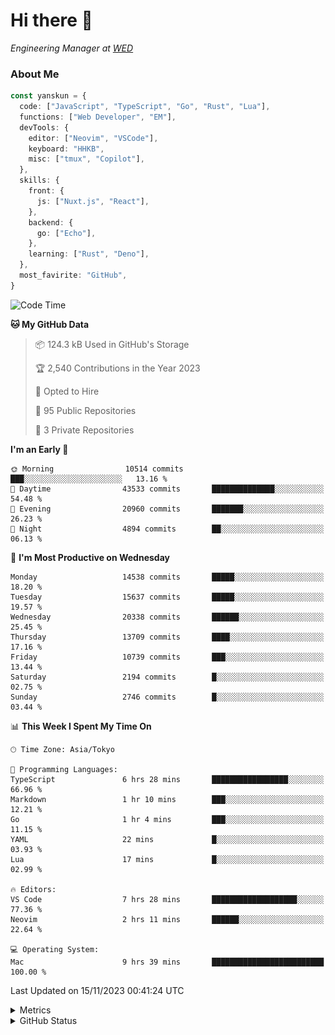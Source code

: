 # Hi there&nbsp;:wave:

<!-- ![Alt text](https://spotify-recently-played-readme.vercel.app/api?user=31kynbuubkiu3r4qh4hjuaglhfay) -->

_Engineering Manager at [WED](https://github.com/wedinc)_

### About Me

```ts
const yanskun = {
  code: ["JavaScript", "TypeScript", "Go", "Rust", "Lua"],
  functions: ["Web Developer", "EM"],
  devTools: {
    editor: ["Neovim", "VSCode"],
    keyboard: "HHKB",
    misc: ["tmux", "Copilot"],
  },
  skills: {
    front: {
      js: ["Nuxt.js", "React"],
    },
    backend: {
      go: ["Echo"],
    },
    learning: ["Rust", "Deno"],
  },
  most_favirite: "GitHub",
}
```

<!--START_SECTION:waka-->
![Code Time](http://img.shields.io/badge/Code%20Time-551%20hrs%2036%20mins-blue)

**🐱 My GitHub Data** 

> 📦 124.3 kB Used in GitHub's Storage 
 > 
> 🏆 2,540 Contributions in the Year 2023
 > 
> 💼 Opted to Hire
 > 
> 📜 95 Public Repositories 
 > 
> 🔑 3 Private Repositories 
 > 
**I'm an Early 🐤** 

```text
🌞 Morning                10514 commits       ███░░░░░░░░░░░░░░░░░░░░░░   13.16 % 
🌆 Daytime                43533 commits       ██████████████░░░░░░░░░░░   54.48 % 
🌃 Evening                20960 commits       ███████░░░░░░░░░░░░░░░░░░   26.23 % 
🌙 Night                  4894 commits        ██░░░░░░░░░░░░░░░░░░░░░░░   06.13 % 
```
📅 **I'm Most Productive on Wednesday** 

```text
Monday                   14538 commits       █████░░░░░░░░░░░░░░░░░░░░   18.20 % 
Tuesday                  15637 commits       █████░░░░░░░░░░░░░░░░░░░░   19.57 % 
Wednesday                20338 commits       ██████░░░░░░░░░░░░░░░░░░░   25.45 % 
Thursday                 13709 commits       ████░░░░░░░░░░░░░░░░░░░░░   17.16 % 
Friday                   10739 commits       ███░░░░░░░░░░░░░░░░░░░░░░   13.44 % 
Saturday                 2194 commits        █░░░░░░░░░░░░░░░░░░░░░░░░   02.75 % 
Sunday                   2746 commits        █░░░░░░░░░░░░░░░░░░░░░░░░   03.44 % 
```


📊 **This Week I Spent My Time On** 

```text
🕑︎ Time Zone: Asia/Tokyo

💬 Programming Languages: 
TypeScript               6 hrs 28 mins       █████████████████░░░░░░░░   66.96 % 
Markdown                 1 hr 10 mins        ███░░░░░░░░░░░░░░░░░░░░░░   12.21 % 
Go                       1 hr 4 mins         ███░░░░░░░░░░░░░░░░░░░░░░   11.15 % 
YAML                     22 mins             █░░░░░░░░░░░░░░░░░░░░░░░░   03.93 % 
Lua                      17 mins             █░░░░░░░░░░░░░░░░░░░░░░░░   02.99 % 

🔥 Editors: 
VS Code                  7 hrs 28 mins       ███████████████████░░░░░░   77.36 % 
Neovim                   2 hrs 11 mins       ██████░░░░░░░░░░░░░░░░░░░   22.64 % 

💻 Operating System: 
Mac                      9 hrs 39 mins       █████████████████████████   100.00 % 
```


 Last Updated on 15/11/2023 00:41:24 UTC
<!--END_SECTION:waka-->

<details>
  <summary>Metrics</summary>
  <img src="https://github.com/yanskun/yanskun/blob/main/github-metrics.svg" alt="Metrics">
</details>

<details>
  <summary>GitHub Status</summary>
  <picture>
    <source media="(prefers-color-scheme: dark)" srcset="https://raw.githubusercontent.com/yanskun/yanskun/master/profile-summary-card-output/nord_dark/0-profile-details.svg">
   <img src="https://raw.githubusercontent.com/yanskun/yanskun/master/profile-summary-card-output/default/0-profile-details.svg">
  </picture>
  <br>
  <picture>
    <source media="(prefers-color-scheme: dark)" srcset="https://raw.githubusercontent.com/yanskun/yanskun/master/profile-summary-card-output/nord_dark/1-repos-per-language.svg">
   <img src="https://raw.githubusercontent.com/yanskun/yanskun/master/profile-summary-card-output/default/1-repos-per-language.svg">
  </picture>
  <picture>
    <source media="(prefers-color-scheme: dark)" srcset="https://raw.githubusercontent.com/yanskun/yanskun/master/profile-summary-card-output/nord_dark/2-most-commit-language.svg">
   <img src="https://raw.githubusercontent.com/yanskun/yanskun/master/profile-summary-card-output/default/2-most-commit-language.svg">
  </picture>
  <br>
  <picture>
    <source media="(prefers-color-scheme: dark)" srcset="https://raw.githubusercontent.com/yanskun/yanskun/master/profile-summary-card-output/nord_dark/3-stats.svg">
   <img src="https://raw.githubusercontent.com/yanskun/yanskun/master/profile-summary-card-output/default/3-stats.svg">
  </picture>
  <picture>
    <source media="(prefers-color-scheme: dark)" srcset="https://raw.githubusercontent.com/yanskun/yanskun/master/profile-summary-card-output/nord_dark/4-productive-time.svg">
   <img src="https://raw.githubusercontent.com/yanskun/yanskun/master/profile-summary-card-output/default/4-productive-time.svg">
  </picture>
</details>
